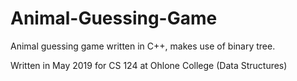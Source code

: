 # Animal-Guessing-Game
Animal guessing game written in C++, makes use of binary tree. 

Written in May 2019 for CS 124 at Ohlone College (Data Structures) 
